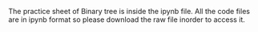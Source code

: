 The practice sheet of Binary tree is inside the ipynb file.
All the code files are in ipynb format so please download the raw file inorder to access it.
